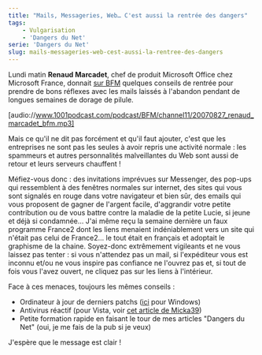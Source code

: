```yaml
---
title: "Mails, Messageries, Web… C'est aussi la rentrée des dangers"
tags:
    - Vulgarisation
    - 'Dangers du Net'
serie: 'Dangers du Net'
slug: mails-messageries-web-cest-aussi-la-rentree-des-dangers
---
```


Lundi matin **Renaud Marcadet**, chef de produit Microsoft Office chez Microsoft
France, donnait [sur BFM](http://bfmbusiness.bfmtv.com/) quelques conseils de
rentrée pour prendre de bons réflexes avec les mails laissés à l'abandon pendant
de longues semaines de dorage de pilule.

[audio://www.1001podcast.com/podcast/BFM/channel11/20070827_renaud_marcadet_bfm.mp3]

Mais ce qu'il ne dit pas forcément et qu'il faut ajouter, c'est que les
entreprises ne sont pas les seules à avoir repris une activité normale&nbsp;:
les spammeurs et autres personnalités malveillantes du Web sont aussi de retour
et leurs serveurs chauffent&nbsp;!

Méfiez-vous donc&nbsp;: des invitations imprévues sur Messenger, des pop-ups qui
ressemblent à des fenêtres normales sur internet, des sites qui vous sont
signalés en rouge dans votre navigateur et bien sûr, des emails qui vous
proposent de gagner de l'argent facile, d'aggrandir votre petite contribution ou
de vous battre contre la maladie de la petite Lucie, si jeune et déjà si
condamnée… J'ai même reçu la semaine dernière un faux programme France2 dont les
liens menaient indéniablement vers un site qui n'était pas celui de France2… le
tout était en français et adoptait le graphisme de la chaine. Soyez-donc
extrêmement vigileants et ne vous laissez pas tenter&nbsp;: si vous n'attendez
pas un mail, si l'expéditeur vous est inconnu et/ou ne vous inspire pas
confiance ne l'ouvrez pas et, si tout de fois vous l'avez ouvert, ne cliquez pas
sur les liens à l'intérieur.

Face à ces menaces, toujours les mêmes conseils&nbsp;:

-   Ordinateur à jour de derniers patchs
    ([ici](http://update.microsoft.com/windowsupdate/v6/default.aspx) pour
    Windows)
-   Antivirus réactif (pour Vista, voir
    [cet article de Micka39](http://micka39.info/2007/08/17/avast-ou-vs-antivir-lequel-prendre/))
-   Petite formation rapide en faisant le tour de mes articles "Dangers du Net"
    (oui, je me fais de la pub si je veux)

J'espère que le message est clair !
